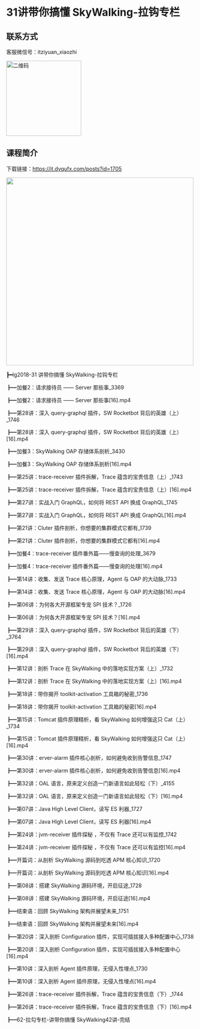 # 31讲带你搞懂 SkyWalking-拉钩专栏

## 联系方式

客服微信号：itziyuan_xiaozhi

<img src="https://ziyuanyun.oss-cn-guangzhou.aliyuncs.com/common/20240614073449/666b82192834a.jpg" width="200" height="200" alt="二维码">

## 课程简介

下载链接：https://it.dyqufx.com/posts?id=1705

<img src="https://ziyuanyun.oss-cn-guangzhou.aliyuncs.com/yun/20240515183514/66448fe2e1455.jpg" width="500" alt="">

  ┣━lg2018-31 讲带你搞懂 SkyWalking-拉钩专栏

 ┣━加餐2：请求接待员 —— Server 那些事_3369

 ┣━加餐2：请求接待员 —— Server 那些事[16].mp4

 ┣━第28讲：深入 query-graphql 插件，SW Rocketbot 背后的英雄（上）_1746

 ┣━第28讲：深入 query-graphql 插件，SW Rocketbot 背后的英雄（上）[16].mp4

 ┣━加餐3：SkyWalking OAP 存储体系剖析_3430

 ┣━加餐3：SkyWalking OAP 存储体系剖析[16].mp4

 ┣━第25讲：trace-receiver 插件拆解，Trace 蕴含的宝贵信息（上）_1743

 ┣━第25讲：trace-receiver 插件拆解，Trace 蕴含的宝贵信息（上）[16].mp4

 ┣━第27讲：实战入门 GraphQL，如何将 REST API 换成 GraphQL_1745

 ┣━第27讲：实战入门 GraphQL，如何将 REST API 换成 GraphQL[16].mp4

 ┣━第21讲：Cluter 插件剖析，你想要的集群模式它都有_1739

 ┣━第21讲：Cluter 插件剖析，你想要的集群模式它都有[16].mp4

 ┣━加餐4：trace-receiver 插件番外篇——慢查询的处理_3679

 ┣━加餐4：trace-receiver 插件番外篇——慢查询的处理[16].mp4

 ┣━第14讲：收集、发送 Trace 核心原理，Agent 与 OAP 的大动脉_1733

 ┣━第14讲：收集、发送 Trace 核心原理，Agent 与 OAP 的大动脉[16].mp4

 ┣━第06讲：为何各大开源框架专宠 SPI 技术？_1726

 ┣━第06讲：为何各大开源框架专宠 SPI 技术？[16].mp4

 ┣━第29讲：深入 query-graphql 插件，SW Rocketbot 背后的英雄（下）_3764

 ┣━第29讲：深入 query-graphql 插件，SW Rocketbot 背后的英雄（下）[16].mp4

 ┣━第12讲：剖析 Trace 在 SkyWalking 中的落地实现方案（上）_1732

 ┣━第12讲：剖析 Trace 在 SkyWalking 中的落地实现方案（上）[16].mp4

 ┣━第18讲：带你揭开 toolkit-activation 工具箱的秘密_1736

 ┣━第18讲：带你揭开 toolkit-activation 工具箱的秘密[16].mp4

 ┣━第15讲：Tomcat 插件原理精析，看 SkyWalking 如何增强这只 Cat（上）_1734

 ┣━第15讲：Tomcat 插件原理精析，看 SkyWalking 如何增强这只 Cat（上）[16].mp4

 ┣━第30讲：erver-alarm 插件核心剖析，如何避免收到告警信息_1747

 ┣━第30讲：erver-alarm 插件核心剖析，如何避免收到告警信息[16].mp4

 ┣━第32讲：OAL 语言，原来定义创造一门新语言如此轻松（下）_4155

 ┣━第32讲：OAL 语言，原来定义创造一门新语言如此轻松（下）[16].mp4

 ┣━第07讲：Java High Level Client，读写 ES 利器_1727

 ┣━第07讲：Java High Level Client，读写 ES 利器[16].mp4

 ┣━第24讲：jvm-receiver 插件探秘 ，不仅有 Trace 还可以有监控_1742

 ┣━第24讲：jvm-receiver 插件探秘 ，不仅有 Trace 还可以有监控[16].mp4

 ┣━开篇词：从剖析 SkyWalking 源码到吃透 APM 核心知识_1720

 ┣━开篇词：从剖析 SkyWalking 源码到吃透 APM 核心知识[16].mp4

 ┣━第08讲：搭建 SkyWalking 源码环境，开启征途_1728

 ┣━第08讲：搭建 SkyWalking 源码环境，开启征途[16].mp4

 ┣━结束语：回顾 SkyWalking 架构并展望未来_1751

 ┣━结束语：回顾 SkyWalking 架构并展望未来[16].mp4

 ┣━第20讲：深入剖析 Configuration 插件，实现可插拔接入多种配置中心_1738

 ┣━第20讲：深入剖析 Configuration 插件，实现可插拔接入多种配置中心[16].mp4

 ┣━第10讲：深入剖析 Agent 插件原理，无侵入性埋点_1730

 ┣━第10讲：深入剖析 Agent 插件原理，无侵入性埋点[16].mp4

 ┣━第26讲：trace-receiver 插件拆解，Trace 蕴含的宝贵信息（下）_1744

 ┣━第26讲：trace-receiver 插件拆解，Trace 蕴含的宝贵信息（下）[16].mp4

 ┣━62-拉勾专栏-讲带你搞懂 SkyWalking42讲-完结

  